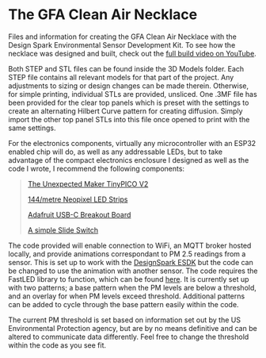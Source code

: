 # The GFA Clean Air Necklace
Files and information for creating the GFA Clean Air Necklace with the Design Spark Environmental Sensor Development Kit. To see how the necklace was designed and built, check out the [full build video on YouTube](https://youtu.be/niAL5Nqm1jY).

Both STEP and STL files can be found inside the 3D Models folder. Each STEP file contains all relevant models for that part of the project. Any adjustments to sizing or design changes can be made therein. Otherwise, for simple printing, individual STLs are provided, unsliced. One .3MF file has been provided for the clear top panels which is preset with the settings to create an alternating Hilbert Curve pattern for creating diffusion. Simply import the other top panel STLs into this file once opened to print with the same settings.

For the electronics components, virtually any microcontroller with an ESP32 enabled chip will do, as well as any addressable LEDs, but to take advantage of the compact electronics enclosure I designed as well as the code I wrote, I recommend the following components:

>[The Unexpected Maker TinyPICO V2](https://www.tinypico.com/)
>
>[144/metre Neopixel LED Strips](https://www.adafruit.com/product/1506)
>
>[Adafruit USB-C Breakout Board](https://www.adafruit.com/product/4090)
>
>[A simple Slide Switch](https://www.adafruit.com/product/805)


The code provided will enable connection to WiFi, an MQTT broker hosted locally, and provide animations correspondant to PM 2.5 readings from a sensor. This is set up to work with the [DesignSpark ESDK](https://www.rs-online.com/designspark/introducing-the-environmental-sensor-development-kit) but the code can be changed to use the animation with another sensor. The code requires the FastLED library to function, which can be found [here](https://github.com/FastLED/FastLED). It is currently set up with two patterns; a base pattern when the PM levels are below a threshold, and an overlay for when PM levels exceed threshold. Additional patterns can be added to cycle through the base pattern easily within the code.

The current PM threshold is set based on information set out by the US Environmental Protection agency, but are by no means definitive and can be altered to communicate data differently. Feel free to change the threshold within the code as you see fit.
